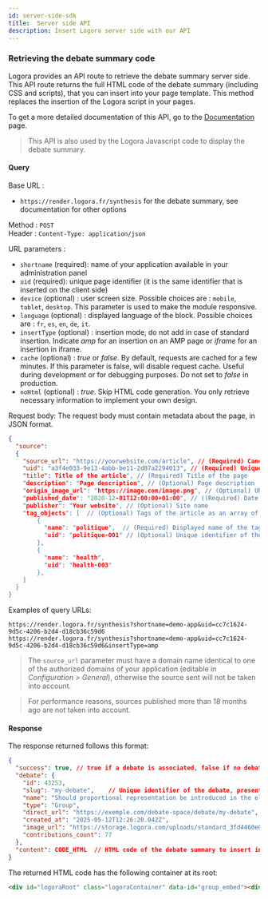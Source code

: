 ```yaml
---
id: server-side-sdk
title:  Server side API
description: Insert Logora server side with our API
---
```



### Retrieving the debate summary code

Logora provides an API route to retrieve the debate summary server side. This API route returns the full HTML code of the debate summary (including CSS and scripts), that you can insert into your page template. This method replaces the insertion of the Logora script in your pages.

To get a more detailed documentation of this API, go to the [Documentation](https://render.logora.fr/docs) page.

> This API is also used by the Logora Javascript code to display the debate summary.

#### Query

Base URL :
- `https://render.logora.fr/synthesis` for the debate summary, see documentation for other options

Method : `POST`  
Header : `Content-Type: application/json`

URL parameters :   
- `shortname` (required): name of your application available in your administration panel
- `uid` (required): unique page identifier (it is the same identifier that is inserted on the client side)
- `device` (optional) : user screen size. Possible choices are : `mobile`, `tablet`, `desktop`. This parameter is used to make the module responsive.
- `language` (optional) : displayed language of the block. Possible choices are : `fr`, `es`, `en`, `de`, `it`.
- `insertType` (optional) : insertion mode, do not add in case of standard insertion. Indicate *amp* for an insertion on an AMP page or *iframe* for an insertion in iframe. 
- `cache` (optional) : _true_ or _false_. By default, requests are cached for a few minutes. If this parameter is false, will disable request cache. Useful during development or for debugging purposes. Do not set to _false_ in production.
- `noHtml` (optional) : _true_. Skip HTML code generation. You only retrieve necessary information to implement your own design.


Request body: The request body must contain metadata about the page, in JSON format.
```json
{
  "source": 
  {
    "source_url": "https://yourwebsite.com/article", // (Required) Canonical URL of the page
    "uid": "a3f4e033-9e13-4abb-be11-2d87a2294013", // (Required) Unique identifier of the page
    "title": Title of the article", // (Required) Title of the page
    "description": "Page description", // (Optional) Page description
    "origin_image_url": "https://image.com/image.png", // (Optional) URL of the page image
    "published_date": "2020-12-01T12:00:00+01:00", // ((Required) Date of publication of the page in ISO_8601 format
    "publisher": "Your website", // (Optional) Site name
    "tag_objects": [  // (Optional) Tags of the article as an array of objects
        { 
          "name": "politique",  // (Required) Displayed name of the tag
          "uid": "politique-001" // (Optional) Unique identifier of the label. Can be omitted if the names are already unique
        }, 
        { 
          "name": "health", 
          "uid": "health-003" 
        },
    ]
  }
}
```


Examples of query URLs:
```
https://render.logora.fr/synthesis?shortname=demo-app&uid=cc7c1624-9d5c-4206-b2d4-d18cb36c59d6
https://render.logora.fr/synthesis?shortname=demo-app&uid=cc7c1624-9d5c-4206-b2d4-d18cb36c59d6&insertType=amp
```

> The `source_url` parameter must have a domain name identical to one of the authorized domains of your application (editable in *Configuration > General*), otherwise the source sent will not be taken into account.

> For performance reasons, sources published more than 18 months ago are not taken into account.


#### Response


The response returned follows this format:

```json
{
  "success": true, // true if a debate is associated, false if no debate or an error
  "debate": {
    "id": 43253,
    "slug": "my-debate",    // Unique identifier of the debate, present in the URL
    "name": "Should proportional representation be introduced in the election of deputies?",     // Debate title
    "type": "Group",
    "direct_url": "https://exemple.com/debate-space/debate/my-debate",      // Link to the debate
    "created_at": "2025-05-12T12:26:20.042Z",
    "image_url": "https://storage.logora.com/uploads/standard_3fd4460e064c8f079db11c12ce522fce.jpg",
    "contributions_count": 77
  },
  "content": CODE_HTML  // HTML code of the debate summary to insert in the page. Attribute not present if success is false, null if noHtml is true
}
```


The returned HTML code has the following container at its root: 

```html
<div id="logoraRoot" class="logoraContainer" data-id="group_embed"><div>
```
